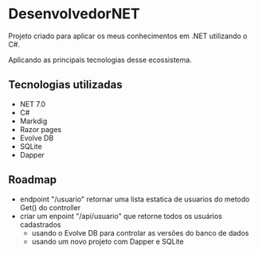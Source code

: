 ﻿# DesenvolvedorNET

Projeto criado para aplicar os meus conhecimentos em .NET utilizando o C#.

Aplicando as principais tecnologias desse ecossistema.

## Tecnologias utilizadas

- NET 7.0
- C#
- Markdig
- Razor pages
- Evolve DB 
- SQLite
- Dapper

## Roadmap

- endpoint "/usuario" retornar uma lista estatica de usuarios do metodo Get() do controller
- criar um enpoint "/api/usuario" que retorne todos os usuários cadastrados
	- usando o Evolve DB para controlar as versões do banco de dados
	- usando um novo projeto com Dapper e SQLite
